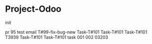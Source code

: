 # Project-Odoo
init

pr 95
test email
T#99-fix-bug-new
Task-T#101
Task-T#101
Task-T#101
T3939
Task-T#101
Task-T#101
task 001
002 03203
